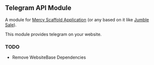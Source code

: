 ## Telegram API Module

A module for [Mercy Scaffold Application](https://github.com/AKlebeLaravel/MercyScaffold.git)
(or any based on it like [Jumble Sale](https://github.com/AKlebeLaravel/JumbleSale.git)).

This module provides telegram on your website.

### TODO

- Remove WebsiteBase Dependencies

